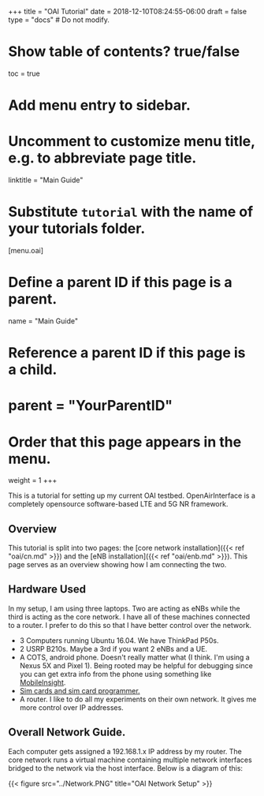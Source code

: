 +++
title = "OAI Tutorial"
date = 2018-12-10T08:24:55-06:00
draft = false
type = "docs"  # Do not modify.

# Show table of contents? true/false
toc = true

# Add menu entry to sidebar.

# Uncomment to customize menu title, e.g. to abbreviate page title.
linktitle = "Main Guide"

# Substitute `tutorial` with the name of your tutorials folder.
[menu.oai]
  # Define a parent ID if this page is a parent.
  name = "Main Guide"
  
  # Reference a parent ID if this page is a child.
  # parent = "YourParentID"
  
  # Order that this page appears in the menu.
  weight = 1
+++

This is a tutorial for setting up my current OAI testbed. OpenAirInterface is a completely opensource software-based LTE and 5G NR framework. 

## Overview
This tutorial is split into two pages: the [core network installation]({{< ref "oai/cn.md" >}}) and the [eNB installation]({{< ref "oai/enb.md" >}}). This page serves as an overview showing how I am connecting the two.


## Hardware Used
In my setup, I am using three laptops. Two are acting as eNBs while the third is acting as the core network. I have all of these machines connected to a router. I prefer to do this so that I have better control over the network.

* 3 Computers running Ubuntu 16.04. We have ThinkPad P50s. 
* 2 USRP B210s. Maybe a 3rd if you want 2 eNBs and a UE.
* A COTS, android phone. Doesn't really matter what (I think. I'm using a Nexus 5X and Pixel 1). Being rooted may be helpful for debugging since you can get extra info from the phone using something like [MobileInsight](http://mobileinsight.net/).
* [Sim cards and sim card programmer.](https://open-cells.com/index.php/sim-cards/)
* A router. I like to do all my experiments on their own network. It gives me more control over IP addresses. 

## Overall Network Guide. 
Each computer gets assigned a 192.168.1.x IP address by my router. The core network runs a virtual machine containing multiple network interfaces bridged to the network via the host interface. Below is a diagram of this:

{{< figure src="../Network.PNG" title="OAI Network Setup" >}}
